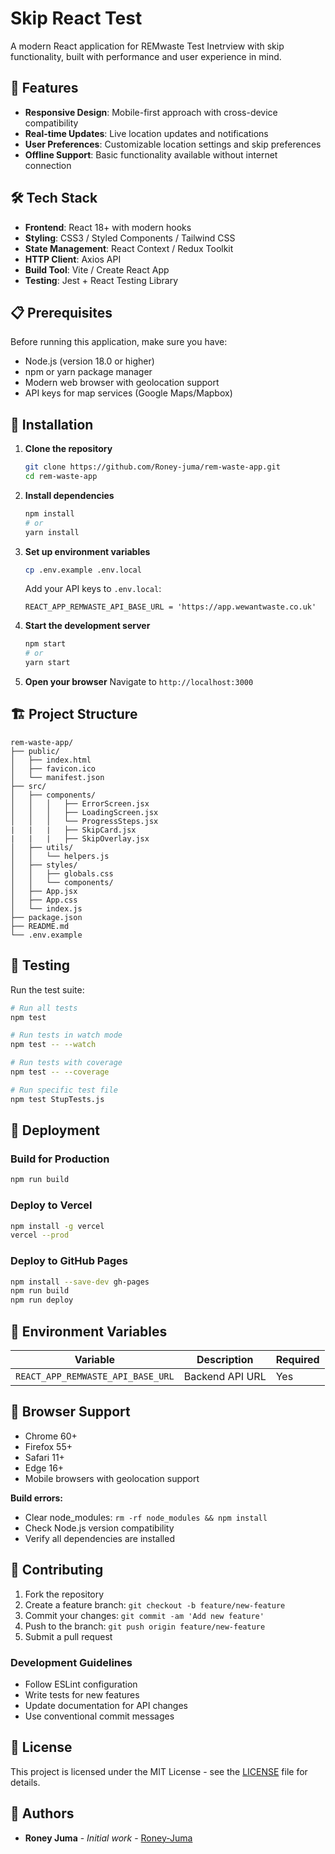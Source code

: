 # Skip React Test

A modern React application for REMwaste Test Inetrview with skip functionality, built with performance and user experience in mind.

## 🚀 Features

- **Responsive Design**: Mobile-first approach with cross-device compatibility
- **Real-time Updates**: Live location updates and notifications
- **User Preferences**: Customizable location settings and skip preferences
- **Offline Support**: Basic functionality available without internet connection

## 🛠️ Tech Stack

- **Frontend**: React 18+ with modern hooks
- **Styling**: CSS3 / Styled Components / Tailwind CSS
- **State Management**: React Context / Redux Toolkit
- **HTTP Client**: Axios API
- **Build Tool**: Vite / Create React App
- **Testing**: Jest + React Testing Library

## 📋 Prerequisites

Before running this application, make sure you have:

- Node.js (version 18.0 or higher)
- npm or yarn package manager
- Modern web browser with geolocation support
- API keys for map services (Google Maps/Mapbox)

## 🔧 Installation

1. **Clone the repository**
   ```bash
   git clone https://github.com/Roney-juma/rem-waste-app.git
   cd rem-waste-app
   ```

2. **Install dependencies**
   ```bash
   npm install
   # or
   yarn install
   ```

3. **Set up environment variables**
   ```bash
   cp .env.example .env.local
   ```
   
   Add your API keys to `.env.local`:
   ```env
   REACT_APP_REMWASTE_API_BASE_URL = 'https://app.wewantwaste.co.uk'
   ```

4. **Start the development server**
   ```bash
   npm start
   # or
   yarn start
   ```

5. **Open your browser**
   Navigate to `http://localhost:3000`

## 🏗️ Project Structure

```
rem-waste-app/
├── public/
│   ├── index.html
│   ├── favicon.ico
│   └── manifest.json
├── src/
│   ├── components/
│   │   │   ├── ErrorScreen.jsx
│   │   │   ├── LoadingScreen.jsx
│   │   │   └── ProgressSteps.jsx
|   |   |   ├── SkipCard.jsx
|   |   |   ├── SkipOverlay.jsx
│   ├── utils/
│   │   └── helpers.js
│   ├── styles/
│   │   ├── globals.css
│   │   └── components/
│   ├── App.jsx
│   ├── App.css
│   └── index.js
├── package.json
├── README.md
└── .env.example
```

## 🧪 Testing

Run the test suite:

```bash
# Run all tests
npm test

# Run tests in watch mode
npm test -- --watch

# Run tests with coverage
npm test -- --coverage

# Run specific test file
npm test StupTests.js
```

## 🚀 Deployment

### Build for Production

```bash
npm run build
```


### Deploy to Vercel

```bash
npm install -g vercel
vercel --prod
```

### Deploy to GitHub Pages

```bash
npm install --save-dev gh-pages
npm run build
npm run deploy
```

## 🔐 Environment Variables

| Variable | Description | Required |
|----------|-------------|----------|
| `REACT_APP_REMWASTE_API_BASE_URL` | Backend API URL | Yes |

## 📱 Browser Support

- Chrome 60+
- Firefox 55+
- Safari 11+
- Edge 16+
- Mobile browsers with geolocation support

**Build errors:**
- Clear node_modules: `rm -rf node_modules && npm install`
- Check Node.js version compatibility
- Verify all dependencies are installed

## 🤝 Contributing

1. Fork the repository
2. Create a feature branch: `git checkout -b feature/new-feature`
3. Commit your changes: `git commit -am 'Add new feature'`
4. Push to the branch: `git push origin feature/new-feature`
5. Submit a pull request

### Development Guidelines

- Follow ESLint configuration
- Write tests for new features
- Update documentation for API changes
- Use conventional commit messages

## 📄 License

This project is licensed under the MIT License - see the [LICENSE](LICENSE) file for details.

## 👥 Authors

- **Roney Juma** - *Initial work* - [Roney-Juma](https://github.com/Roney-juma)

